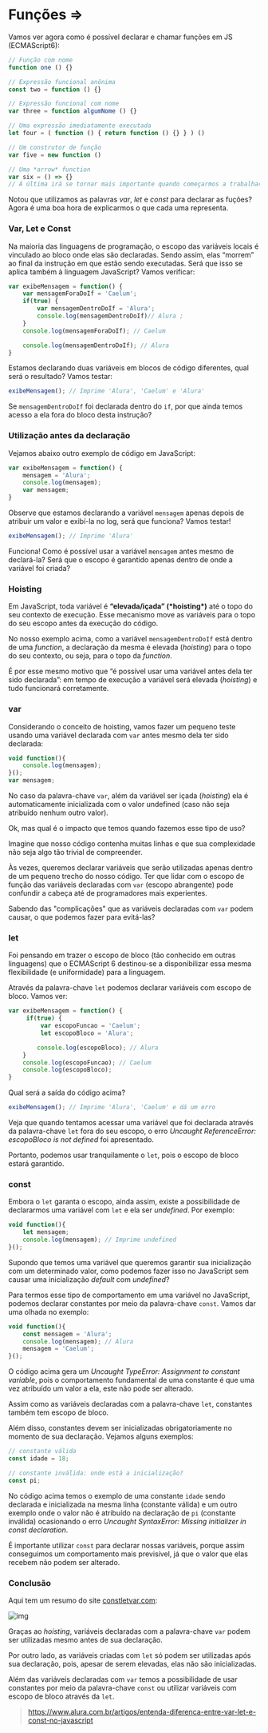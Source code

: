 # Funções =>

Vamos ver agora como é possível declarar e chamar funções em JS (ECMAScript6):

```js
// Função com nome
function one () {}

// Expressão funcional anônima
const two = function () {}

// Expressão funcional com nome
var three = function algumNome () {}

// Uma expressão imediatamente executada
let four = ( function () { return function () {} } ) ()

// Um construtor de função
var five = new function ()

// Uma *arrow* function
var six = () => {}
// A última irá se tornar mais importante quando começarmos a trabalhar com promessas/programação assíncrona.
```

Notou que utilizamos as palavras *var*, *let* e *const* para declarar as fuções? Agora é uma boa hora de explicarmos o que cada uma representa.

### Var, Let e Const



Na maioria das linguagens de programação, o escopo das variáveis locais é vinculado ao bloco onde elas são declaradas. Sendo assim, elas “morrem” ao final da instrução em que estão sendo executadas. Será que isso se aplica também à linguagem JavaScript? Vamos verificar:

```js
var exibeMensagem = function() { 
    var mensagemForaDoIf = 'Caelum'; 
    if(true) { 
        var mensagemDentroDoIf = 'Alura'; 
        console.log(mensagemDentroDoIf)// Alura ;
    } 
    console.log(mensagemForaDoIf); // Caelum 

    console.log(mensagemDentroDoIf); // Alura 
}
```

Estamos declarando duas variáveis em blocos de código diferentes, qual será o resultado? Vamos testar:

```js
exibeMensagem(); // Imprime 'Alura', 'Caelum' e 'Alura'
```

Se `mensagemDentroDoIf` foi declarada dentro do `if`, por que ainda temos acesso a ela fora do bloco desta instrução?

### Utilização antes da declaração

Vejamos abaixo outro exemplo de código em JavaScript:

```js
var exibeMensagem = function() { 
    mensagem = 'Alura'; 
    console.log(mensagem); 
    var mensagem;
}
```

Observe que estamos declarando a variável `mensagem` apenas depois de atribuir um valor e exibí-la no log, será que funciona? Vamos testar!

```js
exibeMensagem(); // Imprime 'Alura'
```

Funciona! Como é possível usar a variável `mensagem` antes mesmo de declará-la? Será que o escopo é garantido apenas dentro de onde a variável foi criada?

### Hoisting

Em JavaScript, toda variável é **“elevada/içada” (\*hoisting\*)** até o topo do seu contexto de execução. Esse mecanismo move as variáveis para o topo do seu escopo antes da execução do código.

No nosso exemplo acima, como a variável `mensagemDentroDoIf` está dentro de uma *function*, a declaração da mesma é elevada (*hoisting*) para o topo do seu contexto, ou seja, para o topo da *function*.

É por esse mesmo motivo que “é possível usar uma variável antes dela ter sido declarada”: em tempo de execução a variável será elevada (*hoisting*) e tudo funcionará corretamente.

### var

Considerando o conceito de hoisting, vamos fazer um pequeno teste usando uma variável declarada com `var` antes mesmo dela ter sido declarada:

```js
void function(){ 
    console.log(mensagem); 
}();
var mensagem;
```

No caso da palavra-chave `var`, além da variável ser içada (*hoisting*) ela é automaticamente inicializada com o valor undefined (caso não seja atribuído nenhum outro valor).

Ok, mas qual é o impacto que temos quando fazemos esse tipo de uso?

Imagine que nosso código contenha muitas linhas e que sua complexidade não seja algo tão trivial de compreender.

Às vezes, queremos declarar variáveis que serão utilizadas apenas dentro de um pequeno trecho do nosso código. Ter que lidar com o escopo de função das variáveis declaradas com `var` (escopo abrangente) pode confundir a cabeça até de programadores mais experientes.

Sabendo das "complicações" que as variáveis declaradas com `var` podem causar, o que podemos fazer para evitá-las?

### let

Foi pensando em trazer o escopo de bloco (tão conhecido em outras linguagens) que o ECMAScript 6 destinou-se a disponibilizar essa mesma flexibilidade (e uniformidade) para a linguagem.

Através da palavra-chave `let` podemos declarar variáveis com escopo de bloco. Vamos ver:

```js
var exibeMensagem = function() {
     if(true) { 
         var escopoFuncao = 'Caelum'; 
         let escopoBloco = 'Alura';

        console.log(escopoBloco); // Alura 
    } 
    console.log(escopoFuncao); // Caelum 
    console.log(escopoBloco); 
}
```

Qual será a saída do código acima?

```js
exibeMensagem(); // Imprime 'Alura', 'Caelum' e dá um erro
```

Veja que quando tentamos acessar uma variável que foi declarada através da palavra-chave `let` fora do seu escopo, o erro *Uncaught ReferenceError: escopoBloco is not defined* foi apresentado.

Portanto, podemos usar tranquilamente o `let`, pois o escopo de bloco estará garantido.

### const

Embora o `let` garanta o escopo, ainda assim, existe a possibilidade de declararmos uma variável com `let` e ela ser *undefined*. Por exemplo:

```js
void function(){ 
    let mensagem; 
    console.log(mensagem); // Imprime undefined 
}();
```

Supondo que temos uma variável que queremos garantir sua inicialização com um determinado valor, como podemos fazer isso no JavaScript sem causar uma inicialização *default* com *undefined*?

Para termos esse tipo de comportamento em uma variável no JavaScript, podemos declarar constantes por meio da palavra-chave `const`. Vamos dar uma olhada no exemplo:

```js
void function(){ 
    const mensagem = 'Alura'; 
    console.log(mensagem); // Alura
    mensagem = 'Caelum'; 
}();
```

O código acima gera um *Uncaught TypeError: Assignment to constant variable*, pois o comportamento fundamental de uma constante é que uma vez atribuído um valor a ela, este não pode ser alterado.

Assim como as variáveis declaradas com a palavra-chave `let`, constantes também tem escopo de bloco.

Além disso, constantes devem ser inicializadas obrigatoriamente no momento de sua declaração. Vejamos alguns exemplos:

```js
// constante válida 
const idade = 18;

// constante inválida: onde está a inicialização? 
const pi;
```

No código acima temos o exemplo de uma constante `idade` sendo declarada e inicializada na mesma linha (constante válida) e um outro exemplo onde o valor não é atribuído na declaração de `pi` (constante inválida) ocasionando o erro *Uncaught SyntaxError: Missing initializer in const declaration*.

É importante utilizar `const` para declarar nossas variáveis, porque assim conseguimos um comportamento mais previsível, já que o valor que elas recebem não podem ser alterado.

### Conclusão

Aqui tem um resumo do site [constletvar.com](http://www.constletvar.com/):

![img](http://www.constletvar.com/const-vs-let-vs-var.png)

Graças ao *hoisting*, variáveis declaradas com a palavra-chave `var` podem ser utilizadas mesmo antes de sua declaração.

Por outro lado, as variáveis criadas com `let` só podem ser utilizadas após sua declaração, pois, apesar de serem elevadas, elas não são inicializadas.

Além das variáveis declaradas com `var` temos a possibilidade de usar constantes por meio da palavra-chave `const` ou utilizar variáveis com escopo de bloco através da `let`.



> https://www.alura.com.br/artigos/entenda-diferenca-entre-var-let-e-const-no-javascript

